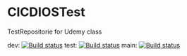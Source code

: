 # CICDIOSTest

TestRepositorie for Udemy class

dev: [![Build status](https://build.appcenter.ms/v0.1/apps/e141e33c-42a5-486a-b867-ab6e0b86eaa4/branches/dev/badge)](https://appcenter.ms)
test: [![Build status](https://build.appcenter.ms/v0.1/apps/e141e33c-42a5-486a-b867-ab6e0b86eaa4/branches/test/badge)](https://appcenter.ms)
main: [![Build status](https://build.appcenter.ms/v0.1/apps/e141e33c-42a5-486a-b867-ab6e0b86eaa4/branches/main/badge)](https://appcenter.ms)
